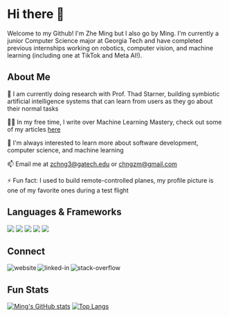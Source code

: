 # Hi there 👋

Welcome to my Github! I'm Zhe Ming but I also go by Ming. I'm currently a junior Computer Science major at Georgia Tech and have completed previous internships working on robotics, computer vision, and machine learning (including one at TikTok and Meta AI!). 

## About Me

🔭 I am currently doing research with Prof. Thad Starner, building symbiotic artificial intelligence systems that can learn from users as they go about their normal tasks

✍🏻 In my free time, I write over Machine Learning Mastery, check out some of my articles <a href="https://machinelearningmastery.com/author/chngzm/">here</a>

🌱 I'm always interested to learn more about software development, computer science, and machine learning

📫 Email me at zchng3@gatech.edu or chngzm@gmail.com

⚡ Fun fact: I used to build remote-controlled planes, my profile picture is one of my favorite ones during a test flight

## Languages & Frameworks

[<img src="https://img.shields.io/badge/Python-3776AB?style=for-the-badge&logo=python&logoColor=white" />]()
[<img src="https://img.shields.io/badge/Java-ED8B00?style=for-the-badge&logo=java&logoColor=white" />]()
[<img src="https://img.shields.io/badge/OpenCV-27338e?style=for-the-badge&logo=OpenCV&logoColor=white" />]()
[<img src="https://img.shields.io/badge/TensorFlow-FF6F00?style=for-the-badge&logo=TensorFlow&logoColor=white" />]()
[<img src="https://img.shields.io/badge/Keras-D00000?style=for-the-badge&logo=Keras&logoColor=white" />]()

## Connect


[<img align="left" alt="website" src="https://img.shields.io/badge/Personal website-000000?style=for-the-badge&logo=About.me&logoColor=white" />](https://www.chngzheming.com)
[<img align="left" alt="linked-in" src="https://img.shields.io/badge/linkedin-%230077B5.svg?&style=for-the-badge&logo=linkedin&logoColor=white" />](https://www.linkedin.com/in/czming)
[<img align="left" alt="stack-overflow" src="https://img.shields.io/badge/stack%20overflow-FE7A16?logo=stack-overflow&logoColor=white&style=for-the-badge" />](https://stackoverflow.com/users/8522990/chngzm) <br>

## Fun Stats

[![Ming's GitHub stats](https://github-readme-stats.vercel.app/api?username=czming&theme=dark&line_height=33)]()
[![Top Langs](https://github-readme-stats.vercel.app/api/top-langs/?username=czming&theme=dark&hide=Javascript)]()

<!--
**czming/czming** is a ✨ _special_ ✨ repository because its `README.md` (this file) appears on your GitHub profile.

Here are some ideas to get you started:

- 🔭 I’m currently working on ...
- 🌱 I’m currently learning ...
- 👯 I’m looking to collaborate on ...
- 🤔 I’m looking for help with ...
- 💬 Ask me about ...
- 📫 How to reach me: ...
- 😄 Pronouns: ...
- ⚡ Fun fact: ...
-->
